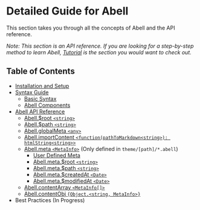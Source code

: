 # Detailed Guide for Abell

This section takes you through all the concepts of Abell and the API reference.

_Note: This section is an API reference. If you are looking for a step-by-step method to learn Abell, [Tutorial]({{Abell.$root}}/tutorial/create-portfolio) is the section you would want to check out._

## Table of Contents

- [Installation and Setup](installation)
- [Syntax Guide](syntax-guide)
  - [Basic Syntax](syntax-guide#basic-syntax)
  - [Abell Components](syntax-guide#abell-components)
- [Abell API Reference](api-reference)
  - [Abell.$root `<string>`](api-reference#abellroot-ltstringgt)
  - [Abell.$path `<string>`](api-reference#abellpath-ltstringgt)
  - [Abell.globalMeta `<any>`](api-reference#abellglobalmeta-ltanygt)
  - [Abell.importContent `<function(pathToMarkdown<string>): htmlString<string>>`](api-reference#abellimportcontent-ltfunctiongt)
  - [Abell.meta `<MetaInfo>`](api-reference#abellmeta-ltmetainfogt) (Only defined in `theme/[path]/*.abell`)
    - [User Defined Meta](api-reference#user-defined-meta-properties)
    - [Abell.meta.$root `<string>`](api-reference#abellmetaroot-ltstringgt)
    - [Abell.meta.$path `<string>`](api-reference#abellmetapath-ltstringgt)
    - [Abell.meta.$createdAt `<Date>`](api-reference#abellmetacreatedat-ltdategt)
    - [Abell.meta.$modifiedAt `<Date>`](api-reference#abellmetamodifiedat-ltdategt)
  - [Abell.contentArray `<MetaInfo[]>`](api-reference#abellcontentarray-ltmetainfogt)
  - [Abell.contentObj `{Object.<string, MetaInfo>}`](api-reference#abellcontentobj-objectltstring-metainfogt)
- Best Practices (In Progress)
